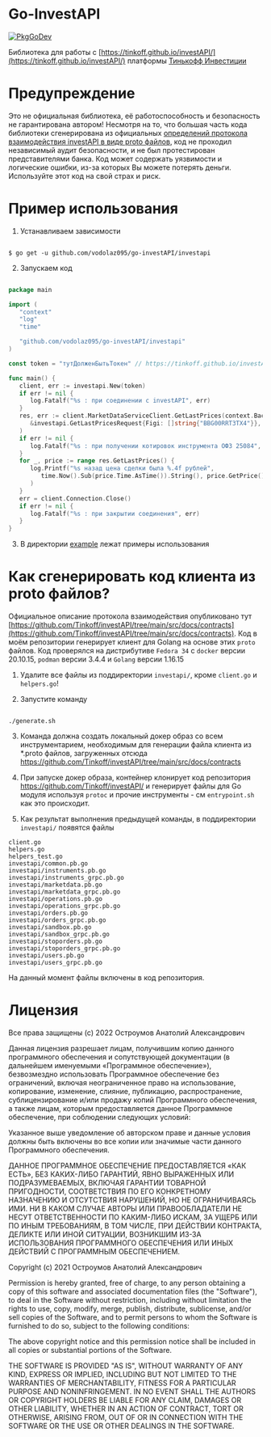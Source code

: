 Go-InvestAPI
=============================
[![PkgGoDev](https://pkg.go.dev/github.com/vodolaz095/go-investAPI/investapi)](https://pkg.go.dev/github.com/vodolaz095/go-investAPI/investapi?tab=doc)

Библиотека для работы с [https://tinkoff.github.io/investAPI/](https://tinkoff.github.io/investAPI/) платформы
[Тинькофф Инвестиции](https://www.tinkoff.ru/sl/AugaFvDlqEP)

Предупреждение
===============================
Это не официальная библиотека, её работоспособность и безопасность не гарантирована автором!
Несмотря на то, что большая часть кода библиотеки сгенерирована из официальных 
[определений протокола взаимодействия investAPI в виде proto файлов](https://github.com/Tinkoff/investAPI/tree/main/src/docs/contracts),
код не проходил независимый аудит безопасности, и не был протестирован представителями банка.
Код может содержать уязвимости и логические ошибки, из-за которых Вы можете потерять деньги.
Используйте этот код на свой страх и риск.


Пример использования
===============================

1. Устанавливаем зависимости

```shell

$ go get -u github.com/vodolaz095/go-investAPI/investapi 

```

2. Запускаем код
```go

package main

import (
   "context"
   "log"
   "time"

   "github.com/vodolaz095/go-investAPI/investapi"
)

const token = "тутДолженБытьТокен" // https://tinkoff.github.io/investAPI/grpc/#tinkoff-invest-api_1

func main() {
   client, err := investapi.New(token)
   if err != nil {
      log.Fatalf("%s : при соединении с investAPI", err)
   }
   res, err := client.MarketDataServiceClient.GetLastPrices(context.Background(),
      &investapi.GetLastPricesRequest{Figi: []string{"BBG00RRT3TX4"}},
   )
   if err != nil {
      log.Fatalf("%s : при получении котировок инструмента ОФЗ 25084", err)
   }
   for _, price := range res.GetLastPrices() {
      log.Printf("%s назад цена сделки была %.4f рублей",
         time.Now().Sub(price.Time.AsTime()).String(), price.GetPrice().ToFloat64(),
      )
   }
   err = client.Connection.Close()
   if err != nil {
      log.Fatalf("%s : при закрытии соединения", err)
   }
}

```

3. В директории [example](https://github.com/vodolaz095/go-investAPI/tree/master/example) лежат примеры использования


Как сгенерировать код клиента из proto файлов?
===============================
Официальное описание протокола взаимодействия опубликовано тут [https://github.com/Tinkoff/investAPI/tree/main/src/docs/contracts](https://github.com/Tinkoff/investAPI/tree/main/src/docs/contracts).
Код в моём репозитории генерирует клиент для Golang на основе этих `proto` файлов.
Код проверялся на дистрибутиве `Fedora 34` с `docker` версии 20.10.15, `podman` версии 3.4.4 и `Golang` версии 1.16.15

1. Удалите все файлы из поддиректории `investapi/`, кроме `client.go` и `helpers.go`!

2. Запустите команду 

```shell

./generate.sh

```
3. Команда должна создать локальный докер образ со всем инструментарием, необходимым для генерации файла клиента
   из *.proto файлов, загруженных отсюда https://github.com/Tinkoff/investAPI/tree/main/src/docs/contracts

4. При запуске докер образа, контейнер клонирует код репозитория https://github.com/Tinkoff/investAPI/ и генерирует
   файлы для Go модуля используя `protoc` и прочие инструменты - см `entrypoint.sh` как это происходит.

5. Как результат выполнения предыдущей команды, в поддиректории `investapi/` появятся файлы

```
client.go
helpers.go
helpers_test.go
investapi/common.pb.go
investapi/instruments.pb.go
investapi/instruments_grpc.pb.go
investapi/marketdata.pb.go
investapi/marketdata_grpc.pb.go
investapi/operations.pb.go
investapi/operations_grpc.pb.go
investapi/orders.pb.go
investapi/orders_grpc.pb.go
investapi/sandbox.pb.go
investapi/sandbox_grpc.pb.go
investapi/stoporders.pb.go
investapi/stoporders_grpc.pb.go
investapi/users.pb.go
investapi/users_grpc.pb.go

```

На данный момент файлы включены в код репозитория.


Лицензия
===============

Все права защищены (c) 2022 Остроумов Анатолий Александрович

Данная лицензия разрешает лицам, получившим копию данного программного обеспечения и сопутствующей документации
(в дальнейшем именуемыми «Программное обеспечение»), безвозмездно использовать Программное обеспечение без ограничений,
включая неограниченное право на использование, копирование, изменение, слияние, публикацию, распространение,
сублицензирование и/или продажу копий Программного обеспечения, а также лицам,
которым предоставляется данное Программное обеспечение, при соблюдении следующих условий:

Указанное выше уведомление об авторском праве и данные условия должны быть
включены во все копии или значимые части данного Программного обеспечения.

ДАННОЕ ПРОГРАММНОЕ ОБЕСПЕЧЕНИЕ ПРЕДОСТАВЛЯЕТСЯ «КАК ЕСТЬ», БЕЗ КАКИХ-ЛИБО ГАРАНТИЙ, ЯВНО ВЫРАЖЕННЫХ ИЛИ ПОДРАЗУМЕВАЕМЫХ,
ВКЛЮЧАЯ ГАРАНТИИ ТОВАРНОЙ ПРИГОДНОСТИ, СООТВЕТСТВИЯ ПО ЕГО КОНКРЕТНОМУ НАЗНАЧЕНИЮ И ОТСУТСТВИЯ НАРУШЕНИЙ,
НО НЕ ОГРАНИЧИВАЯСЬ ИМИ. НИ В КАКОМ СЛУЧАЕ АВТОРЫ ИЛИ ПРАВООБЛАДАТЕЛИ НЕ НЕСУТ ОТВЕТСТВЕННОСТИ ПО КАКИМ-ЛИБО ИСКАМ,
ЗА УЩЕРБ ИЛИ ПО ИНЫМ ТРЕБОВАНИЯМ, В ТОМ ЧИСЛЕ, ПРИ ДЕЙСТВИИ КОНТРАКТА, ДЕЛИКТЕ ИЛИ ИНОЙ СИТУАЦИИ,
ВОЗНИКШИМ ИЗ-ЗА ИСПОЛЬЗОВАНИЯ ПРОГРАММНОГО ОБЕСПЕЧЕНИЯ ИЛИ ИНЫХ ДЕЙСТВИЙ С ПРОГРАММНЫМ ОБЕСПЕЧЕНИЕМ.


Copyright (c) 2021 Остроумов Анатолий Александрович

Permission is hereby granted, free of charge, to any person obtaining a copy of this software and
associated documentation files (the "Software"), to deal in the Software without restriction,
including without limitation the rights to use, copy, modify, merge, publish, distribute,
sublicense, and/or sell copies of the Software, and to permit persons to whom the Software is
furnished to do so, subject to the following conditions:

The above copyright notice and this permission notice shall be included
in all copies or substantial portions of the Software.

THE SOFTWARE IS PROVIDED "AS IS", WITHOUT WARRANTY OF ANY KIND, EXPRESS OR IMPLIED, INCLUDING BUT NOT
LIMITED TO THE WARRANTIES OF MERCHANTABILITY, FITNESS FOR A PARTICULAR PURPOSE AND NONINFRINGEMENT.
IN NO EVENT SHALL THE AUTHORS OR COPYRIGHT HOLDERS BE LIABLE FOR ANY CLAIM, DAMAGES OR OTHER LIABILITY,
WHETHER IN AN ACTION OF CONTRACT, TORT OR OTHERWISE, ARISING FROM, OUT OF OR IN CONNECTION WITH THE SOFTWARE
OR THE USE OR OTHER DEALINGS IN THE SOFTWARE.
